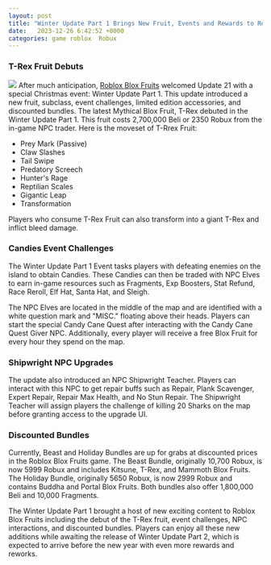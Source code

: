```yaml
---
layout: post
title: "Winter Update Part 1 Brings New Fruit, Events and Rewards to Roblox Blox Fruits"
date:   2023-12-26 6:42:52 +0000
categories: game roblox  Robux
---
```


### T-Rex Fruit Debuts
![](https://staticg.sportskeeda.com/editor/2023/12/a3cae-17035095112095-1920.jpg)
After much anticipation, [Roblox Blox Fruits](https://gamehallorg.github.io/page/roblox/2023/12/27/Seven-Proven-Strategies-to-Maximize-Your-Candy-Gains-in-Blox-Fruits.html) welcomed Update 21 with a special Christmas event: Winter Update Part 1. This update introduced a new fruit, subclass, event challenges, limited edition accessories, and discounted bundles. The latest Mythical Blox Fruit, T-Rex debuted in the Winter Update Part 1. This fruit costs 2,700,000 Beli or 2350 Robux from the in-game NPC trader. Here is the moveset of T-Rrex Fruit:
- Prey Mark (Passive)
- Claw Slashes
- Tail Swipe
- Predatory Screech
- Hunter's Rage
- Reptilian Scales
- Gigantic Leap
- Transformation

Players who consume T-Rex Fruit can also transform into a giant T-Rex and inflict bleed damage.

### Candies Event Challenges

The Winter Update Part 1 Event tasks players with defeating enemies on the island to obtain Candies. These Candies can then be traded with NPC Elves to earn in-game resources such as Fragments, Exp Boosters, Stat Refund, Race Reroll, Elf Hat, Santa Hat, and Sleigh.

The NPC Elves are located in the middle of the map and are identified with a white question mark and "MISC." floating above their heads. Players can start the special Candy Cane Quest after interacting with the Candy Cane Quest Giver NPC. Additionally, every player will receive a free Blox Fruit for every hour they spend on the map.

### Shipwright NPC Upgrades

The update also introduced an NPC Shipwright Teacher. Players can interact with this NPC to get repair buffs such as Repair, Plank Scavenger, Expert Repair, Repair Max Health, and No Stun Repair. The Shipwright Teacher will assign players the challenge of killing 20 Sharks on the map before granting access to the upgrade UI.

### Discounted Bundles

Currently, Beast and Holiday Bundles are up for grabs at discounted prices in the Roblox Blox Fruits game. The Beast Bundle, originally 10,700 Robux, is now 5999 Robux and includes Kitsune, T-Rex, and Mammoth Blox Fruits. The Holiday Bundle, originally 5650 Robux, is now 2999 Robux and contains Buddha and Portal Blox Fruits. Both bundles also offer 1,800,000 Beli and 10,000 Fragments.

The Winter Update Part 1 brought a host of new exciting content to Roblox Blox Fruits including the debut of the T-Rex fruit, event challenges, NPC interactions, and discounted bundles. Players can enjoy all these new additions while awaiting the release of Winter Update Part 2, which is expected to arrive before the new year with even more rewards and reworks.
